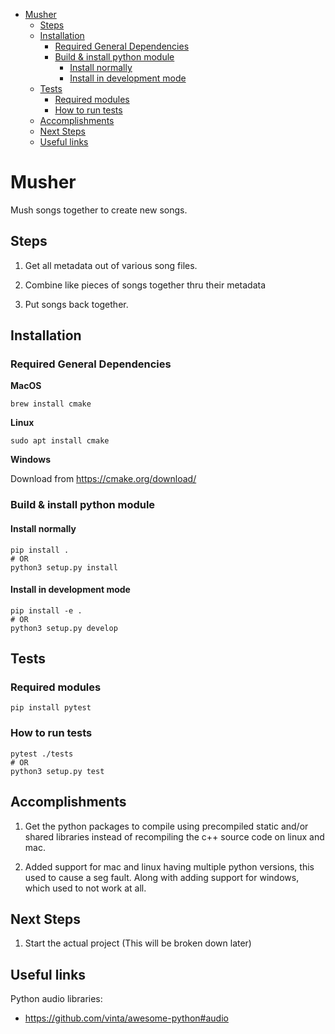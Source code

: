 <!-- MarkdownTOC -->

- [Musher](#musher)
    - [Steps](#steps)
    - [Installation](#installation)
        - [Required General Dependencies](#required-general-dependencies)
        - [Build & install python module](#build--install-python-module)
            - [Install normally](#install-normally)
            - [Install in development mode](#install-in-development-mode)
    - [Tests](#tests)
        - [Required modules](#required-modules)
        - [How to run tests](#how-to-run-tests)
    - [Accomplishments](#accomplishments)
    - [Next Steps](#next-steps)
    - [Useful links](#useful-links)

<!-- /MarkdownTOC -->


# Musher
Mush songs together to create new songs.

## Steps

1. Get all metadata out of various song files.

2. Combine like pieces of songs together thru their metadata

3. Put songs back together. 


## Installation

### Required General Dependencies

**MacOS**
```shell
brew install cmake
```

**Linux**
```shell
sudo apt install cmake
```

**Windows**

Download from https://cmake.org/download/


### Build & install python module

#### Install normally

```shell
pip install .
# OR
python3 setup.py install
```

#### Install in development mode

```shell
pip install -e .
# OR
python3 setup.py develop
```

## Tests

### Required modules

```shell
pip install pytest
```

### How to run tests

```shell
pytest ./tests
# OR
python3 setup.py test
```


## Accomplishments

1. Get the python packages to compile using precompiled static and/or shared libraries instead of recompiling the c++ source code on linux and mac.

2. Added support for mac and linux having multiple python versions, this used to cause a seg fault. Along with adding support for windows, which used to not work at all.

## Next Steps

1. Start the actual project (This will be broken down later)

## Useful links

Python audio libraries:

* https://github.com/vinta/awesome-python#audio